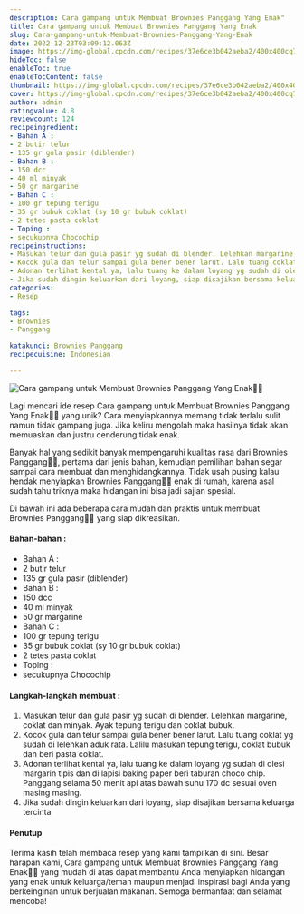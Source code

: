 ```yaml
---
description: Cara gampang untuk Membuat Brownies Panggang Yang Enak"
title: Cara gampang untuk Membuat Brownies Panggang Yang Enak
slug: Cara-gampang-untuk-Membuat-Brownies-Panggang-Yang-Enak
date: 2022-12-23T03:09:12.063Z
image: https://img-global.cpcdn.com/recipes/37e6ce3b042aeba2/400x400cq70/photo.jpg
hideToc: false
enableToc: true
enableTocContent: false
thumbnail: https://img-global.cpcdn.com/recipes/37e6ce3b042aeba2/400x400cq70/photo.jpg
cover: https://img-global.cpcdn.com/recipes/37e6ce3b042aeba2/400x400cq70/photo.jpg
author: admin
ratingvalue: 4.8
reviewcount: 124
recipeingredient:
- Bahan A :
- 2 butir telur
- 135 gr gula pasir (diblender)
- Bahan B :
- 150 dcc
- 40 ml minyak
- 50 gr margarine
- Bahan C :
- 100 gr tepung terigu
- 35 gr bubuk coklat (sy 10 gr bubuk coklat)
- 2 tetes pasta coklat
- Toping :
- secukupnya Chocochip
recipeinstructions:
- Masukan telur dan gula pasir yg sudah di blender. Lelehkan margarine, coklat dan minyak. Ayak tepung terigu dan coklat bubuk.
- Kocok gula dan telur sampai gula bener bener larut. Lalu tuang coklat yg sudah di lelehkan aduk rata. Lalilu masukan tepung terigu, coklat bubuk dan beri pasta coklat.
- Adonan terlihat kental ya, lalu tuang ke dalam loyang yg sudah di olesi margarin tipis dan di lapisi baking paper beri taburan choco chip. Panggang selama 50 menit api atas bawah suhu 170 dc sesuai oven masing masing.
- Jika sudah dingin keluarkan dari loyang, siap disajikan bersama keluarga tercinta
categories:
- Resep

tags:
- Brownies
- Panggang

katakunci: Brownies Panggang
recipecuisine: Indonesian

---
```


![Cara gampang untuk Membuat Brownies Panggang Yang Enak👩‍🍳](https://img-global.cpcdn.com/recipes/37e6ce3b042aeba2/400x400cq70/photo.jpg)

Lagi mencari ide resep Cara gampang untuk Membuat Brownies Panggang Yang Enak👩‍🍳 yang unik? Cara menyiapkannya memang tidak terlalu sulit namun tidak gampang juga. Jika keliru mengolah maka hasilnya tidak akan memuaskan dan justru cenderung tidak enak.

Banyak hal yang sedikit banyak mempengaruhi kualitas rasa dari Brownies Panggang👩‍🍳, pertama dari jenis bahan, kemudian pemilihan bahan segar sampai cara membuat dan menghidangkannya. Tidak usah pusing kalau hendak menyiapkan Brownies Panggang👩‍🍳 enak di rumah, karena asal sudah tahu triknya maka hidangan ini bisa jadi sajian spesial.

Di bawah ini ada beberapa cara mudah dan praktis untuk membuat Brownies Panggang👩‍🍳 yang siap dikreasikan.

<!--inarticleads1-->

#### Bahan-bahan :

- Bahan A :
- 2 butir telur
- 135 gr gula pasir (diblender)
- Bahan B :
- 150 dcc
- 40 ml minyak
- 50 gr margarine
- Bahan C :
- 100 gr tepung terigu
- 35 gr bubuk coklat (sy 10 gr bubuk coklat)
- 2 tetes pasta coklat
- Toping :
- secukupnya Chocochip

<!--inarticleads2-->

#### Langkah-langkah membuat :

1. Masukan telur dan gula pasir yg sudah di blender. Lelehkan margarine, coklat dan minyak. Ayak tepung terigu dan coklat bubuk.
1. Kocok gula dan telur sampai gula bener bener larut. Lalu tuang coklat yg sudah di lelehkan aduk rata. Lalilu masukan tepung terigu, coklat bubuk dan beri pasta coklat.
1. Adonan terlihat kental ya, lalu tuang ke dalam loyang yg sudah di olesi margarin tipis dan di lapisi baking paper beri taburan choco chip. Panggang selama 50 menit api atas bawah suhu 170 dc sesuai oven masing masing.
1. Jika sudah dingin keluarkan dari loyang, siap disajikan bersama keluarga tercinta

#### Penutup

Terima kasih telah membaca resep yang kami tampilkan di sini. Besar harapan kami, Cara gampang untuk Membuat Brownies Panggang Yang Enak👩‍🍳 yang mudah di atas dapat membantu Anda menyiapkan hidangan yang enak untuk keluarga/teman maupun menjadi inspirasi bagi Anda yang berkeinginan untuk berjualan makanan. Semoga bermanfaat dan selamat mencoba!